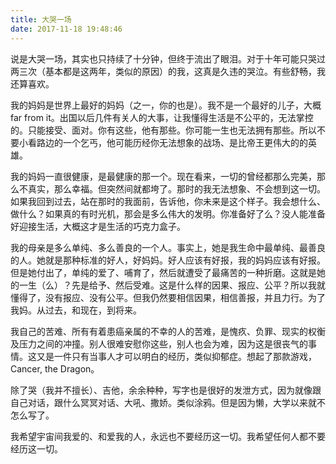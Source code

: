 ```yaml
---
title: 大哭一场
date: 2017-11-18 19:48:46
---
```


说是大哭一场，其实也只持续了十分钟，但终于流出了眼泪。对于十年可能只哭过两三次（基本都是这两年，类似的原因）的我，这真是久违的哭泣。有些舒畅，我还算喜欢。

我的妈妈是世界上最好的妈妈（之一，你的也是）。我不是一个最好的儿子，大概 far from it。出国以后几件有关人的大事，让我懂得生活是不公平的，无法掌控的。只能接受、面对。你有这些，他有那些。你可能一生也无法拥有那些。所以不要小看路边的一个乞丐，他可能历经你无法想象的战场、是比帝王更伟大的的英雄。

我的妈妈一直很健康，是最健康的那一个。现在看来，一切的曾经都那么完美，那么不真实，那么幸福。但突然间就都垮了。那时的我无法想象、不会想到这一切。如果我回到过去，站在那时的我面前，告诉他，你未来是这个样子。我会想什么、做什么？如果真的有时光机，那会是多么伟大的发明。你准备好了么？没人能准备好迎接生活，大概这才是生活的巧克力盒子。

我的母亲是多么单纯、多么善良的一个人。事实上，她是我生命中最单纯、最善良的人。她就是那种标准的好人，好妈妈。好人应该有好报，我的妈妈应该有好报。但是她付出了，单纯的爱了、哺育了，然后就遭受了最痛苦的一种折磨。这就是她的一生（么）？先是给予、然后受难。这是什么样的因果、报应、公平？所以我就懂得了，没有报应、没有公平。但我仍然要相信因果，相信善报，并且力行。为了我妈。从过去，和现在，到将来。

我自己的苦难、所有有着患癌亲属的不幸的人的苦难，是愧疚、负罪、现实的权衡及压力之间的冲撞。别人很难安慰你这些，别人也会为难，因为这是很丧气的事情。这又是一件只有当事人才可以明白的经历，类似抑郁症。想起了那款游戏，Cancer, the Dragon。

除了哭（我并不擅长）、吉他，余余种种，写字也是很好的发泄方式，因为就像跟自己对话，跟什么冥冥对话、大吼、撒娇。类似涂鸦。但是因为懒，大学以来就不怎么写了。

我希望宇宙间我爱的、和爱我的人，永远也不要经历这一切。我希望任何人都不要经历这一切。
